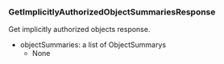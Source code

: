 ### GetImplicitlyAuthorizedObjectSummariesResponse
Get implicitly authorized objects response.

- objectSummaries: a list of ObjectSummarys
  - None
